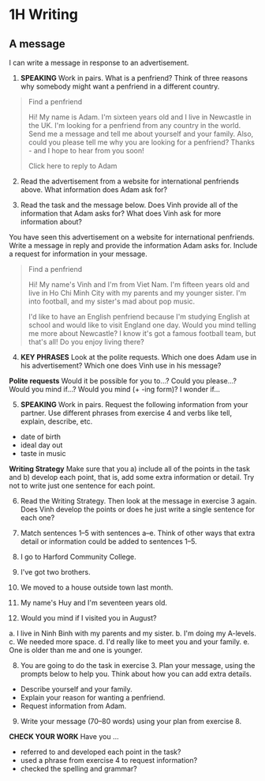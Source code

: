 # 1H Writing

## A message

I can write a message in response to an advertisement.

1. **SPEAKING** Work in pairs. What is a penfriend? Think of three reasons why somebody might want a penfriend in a different country.

> Find a penfriend
> 
> Hi! My name is Adam. I'm sixteen years old and I live in Newcastle in the UK. I'm looking for a penfriend from any country in the world. Send me a message and tell me about yourself and your family. Also, could you please tell me why you are looking for a penfriend? Thanks - and I hope to hear from you soon!
> 
> Click here to reply to Adam

2. Read the advertisement from a website for international penfriends above. What information does Adam ask for?

3. Read the task and the message below. Does Vinh provide all of the information that Adam asks for? What does Vinh ask for more information about?

You have seen this advertisement on a website for international penfriends. Write a message in reply and provide the information Adam asks for. Include a request for information in your message.

> Find a penfriend
> 
> Hi! My name's Vinh and I'm from Viet Nam. I'm fifteen years old and live in Ho Chi Minh City with my parents and my younger sister. I'm into football, and my sister's mad about pop music.
> 
> I'd like to have an English penfriend because I'm studying English at school and would like to visit England one day. Would you mind telling me more about Newcastle? I know it's got a famous football team, but that's all! Do you enjoy living there?

4. **KEY PHRASES** Look at the polite requests. Which one does Adam use in his advertisement? Which one does Vinh use in his message?

**Polite requests**
Would it be possible for you to...?
Could you please...? Would you mind if...?
Would you mind (+ -ing form)? I wonder if...

5. **SPEAKING** Work in pairs. Request the following information from your partner. Use different phrases from exercise 4 and verbs like tell, explain, describe, etc.

- date of birth
- ideal day out
- taste in music

**Writing Strategy**
Make sure that you a) include all of the points in the task and b) develop each point, that is, add some extra information or detail. Try not to write just one sentence for each point.

6. Read the Writing Strategy. Then look at the message in exercise 3 again. Does Vinh develop the points or does he just write a single sentence for each one?

7. Match sentences 1–5 with sentences a–e. Think of other ways that extra detail or information could be added to sentences 1–5.

1. I go to Harford Community College.
2. I've got two brothers.
3. We moved to a house outside town last month.
4. My name's Huy and I'm seventeen years old.
5. Would you mind if I visited you in August?

a. I live in Ninh Binh with my parents and my sister.
b. I'm doing my A-levels.
c. We needed more space.
d. I'd really like to meet you and your family.
e. One is older than me and one is younger.

8. You are going to do the task in exercise 3. Plan your message, using the prompts below to help you. Think about how you can add extra details.

- Describe yourself and your family.
- Explain your reason for wanting a penfriend.
- Request information from Adam.

9. Write your message (70–80 words) using your plan from exercise 8.

**CHECK YOUR WORK**
Have you ...
- referred to and developed each point in the task?
- used a phrase from exercise 4 to request information?
- checked the spelling and grammar?
